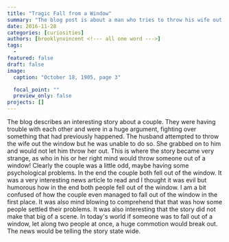 ```yaml
---
title: "Tragic Fall from a Window"
summary: "The blog post is about a man who tries to throw his wife out of a window"
date: 2016-11-28
categories: [curiosities]
authors: [brooklynvincent <!--- all one word --->]
tags:
  -
featured: false
draft: false
image:
  caption: "October 18, 1905, page 3"

  focal_point: ""
  preview_only: false
projects: []
---
```

The blog describes an interesting story about a couple. They were having trouble with each other and were in a huge argument, fighting over something that had previously happened. The husband attempted to throw the wife out the window but he was unable to do so. She grabbed on to him and would not let him throw her out. This is where the story became very strange, as who in his or her right mind would throw someone out of a window! Clearly the couple was a little odd, maybe having some psychological problems. In the end the couple both fell out of the window. It was a very interesting news article to read and I thought it was evil but humorous how in the end both people fell out of the window. I am a bit confused of how the couple even managed to fall out of the window in the first place. It was also mind blowing to comprehend that that was how some people settled their problems.  It was also interesting that the story did not make that big of a scene. In today's world if someone was to fall out of a window, let along two people at once, a huge commotion would break out. The news would be telling the story state wide.

